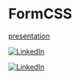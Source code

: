 # FormCSS

[presentation](https://github.com/wandersonalwes/form-css/blob/master/.github/presentation.gif)

[![LinkedIn](https://img.shields.io/badge/GitHub-181717?style=flat&logo=github)](https://github.com/wandersonalwes/)

[![LinkedIn](https://img.shields.io/badge/LinkedIn-0077b5?style=flat&logo=linkedin)](https://www.linkedin.com/in/wandersonalwes/)